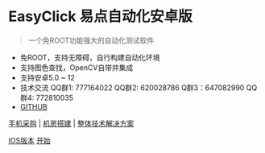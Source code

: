
# EasyClick 易点自动化安卓版

> 一个免ROOT功能强大的自动化测试软件

* 免ROOT，支持无障碍，自行构建自动化环境
* 支持图色查找，OpenCV自带并集成
* 支持安卓5.0 ~ 12
* 技术交流 QQ群1: 777164022   QQ群2: 620028786 Q群3：647082990 QQ群4: 772810035
* [GITHUB](https://github.com/easy-click/easyclick-libs)





[手机采购](/zh-cn/device_solution.md)  |  [机房搭建](/zh-cn/device_solution.md)  | [整体技术解决方案](/zh-cn/device_solution.md)

[IOS版本](http://ieasyclick.com/iosdocs/#/)
[开始](README)



